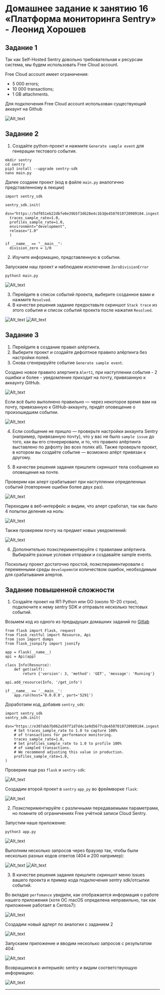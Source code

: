 # Домашнее задание к занятию 16 «Платформа мониторинга Sentry» - Леонид Хорошев

## Задание 1

Так как Self-Hosted Sentry довольно требовательная к ресурсам система, мы будем использовать Free Сloud account.

Free Cloud account имеет ограничения:

- 5 000 errors;
- 10 000 transactions;
- 1 GB attachments.

Для подключения Free Cloud account использован существующий аккаунт на Github

![Alt_text](https://github.com/LeonidKhoroshev/mnt-homeworks/blob/MNT-video/10-monitoring-05-sentry/screenshots/sentry1.png)

## Задание 2

1. Создайте python-проект и нажмите `Generate sample event` для генерации тестового события.

```
mkdir sentry
cd sentry
pip3 install --upgrade sentry-sdk
nano main.py
```

Далее создаем проект (код в файле `main.py` аналогично представленному в лекции)

```
import sentry_sdk

sentry_sdk.init(
  dsn="https://5df851eb22dbfe0e39b5f3d628e4c1b3@o4507010720989184.ingest.us.sentry.io/4507011583442944",
  traces_sample_rate=1.0,
  profiles_sample_rate=1.0,
  environment="development",
  release="1.0"
  )

if __name__ == "__main__":
  division_zero = 1/0
```

2. Изучите информацию, представленную в событии.

Запускаем наш проект и наблюдаем исключение `ZeroDivisionError`

```
python3 main.py
```

![Alt_text](https://github.com/LeonidKhoroshev/mnt-homeworks/blob/MNT-video/10-monitoring-05-sentry/screenshots/sentry2.png)

3. Перейдите в список событий проекта, выберите созданное вами и нажмите `Resolved`.
4. В качестве решения задание предоставьте скриншот `Stack trace` из этого события и список событий проекта после нажатия `Resolved`.

![Alt_text](https://github.com/LeonidKhoroshev/mnt-homeworks/blob/MNT-video/10-monitoring-05-sentry/screenshots/sentry3.png)
![Alt_text](https://github.com/LeonidKhoroshev/mnt-homeworks/blob/MNT-video/10-monitoring-05-sentry/screenshots/sentry4.png)



## Задание 3

1. Перейдите в создание правил алёртинга.
2. Выберите проект и создайте дефолтное правило алёртинга без настройки полей.
3. Снова сгенерируйте событие `Generate sample event`.

Создано новое правило алертинга `Alert1`, при наступлении события - 2 ошибки и более - уведомление приходит на почту, привязанную к аккаунту GitHub.

![Alt_text](https://github.com/LeonidKhoroshev/mnt-homeworks/blob/MNT-video/10-monitoring-05-sentry/screenshots/sentry5.png)

Если всё было выполнено правильно — через некоторое время вам на почту, привязанную к GitHub-аккаунту, придёт оповещение о произошедшем событии.

![Alt_text](https://github.com/LeonidKhoroshev/mnt-homeworks/blob/MNT-video/10-monitoring-05-sentry/screenshots/sentry6.png)

4. Если сообщение не пришло — проверьте настройки аккаунта Sentry (например, привязанную почту), что у вас не было 
`sample issue` до того, как вы его сгенерировали, и то, что правило алёртинга выставлено по дефолту (во всех полях all).
Также проверьте проект, в котором вы создаёте событие — возможно алёрт привязан к другому.

5. В качестве решения задания пришлите скриншот тела сообщения из оповещения на почте.

Проверим как алерт срабатывает при наступлении определенных событий (повторение ошибки более двух раз).

![Alt_text](https://github.com/LeonidKhoroshev/mnt-homeworks/blob/MNT-video/10-monitoring-05-sentry/screenshots/sentry7.png)

Переходим в веб-интерфейс и видим, что алерт сработал, так как было 4 попытки деления на ноль:

![Alt_text](https://github.com/LeonidKhoroshev/mnt-homeworks/blob/MNT-video/10-monitoring-05-sentry/screenshots/sentry8.png)

Также проверяем почту на предмет новых уведомлений:

![Alt_text](https://github.com/LeonidKhoroshev/mnt-homeworks/blob/MNT-video/10-monitoring-05-sentry/screenshots/sentry9.png)


6. Дополнительно поэкспериментируйте с правилами алёртинга. Выбирайте разные условия отправки и создавайте sample events.

Поскольку проект достаточно простой, поэкспериментировали с переменными среды `developemnt`и количеством ошибок, необходимым для срабатывания алертов. 

## Задание повышенной сложности

1. Создайте проект на ЯП Python или GO (около 10–20 строк), подключите к нему sentry SDK и отправьте несколько тестовых событий.

Возьмем код из одного из предыдущих домашних заданий по [Gitlab](https://gitlab.com/leonidkhoroshev/netology-example/-/blob/main/app.py?ref_type=heads)

```
from flask import Flask, request
from flask_restful import Resource, Api
from json import dumps
from flask_jsonpify import jsonify

app = Flask(__name__)
api = Api(app)

class Info(Resource):
    def get(self):
        return {'version': 3, 'method': 'GET', 'message': 'Running'}

api.add_resource(Info, '/get_info')

if __name__ == '__main__':
    app.run(host='0.0.0.0', port='5291')
```

Доработаем код, добавив `sentry_sdk`:
```
import sentry_sdk
sentry_sdk.init(
    dsn="https://e307abb7b062a597f1d7d4c1e9d5677c@o4507010720989184.ingest.us.sentry.io/4507013064032256",
    # Set traces_sample_rate to 1.0 to capture 100%
    # of transactions for performance monitoring.
    traces_sample_rate=1.0,
    # Set profiles_sample_rate to 1.0 to profile 100%
    # of sampled transactions.
    # We recommend adjusting this value in production.
    profiles_sample_rate=1.0,
)
```
Проверим еще раз `flask` и `sentry-sdk`:

![Alt_text](https://github.com/LeonidKhoroshev/mnt-homeworks/blob/MNT-video/10-monitoring-05-sentry/screenshots/sentry10.png)

Создадим второй проект в `sentry` `app_py` во фреймворке `flask`:

![Alt_text](https://github.com/LeonidKhoroshev/mnt-homeworks/blob/MNT-video/10-monitoring-05-sentry/screenshots/sentry11.png)

2. Поэкспериментируйте с различными передаваемыми параметрами, но помните об ограничениях Free учётной записи Cloud Sentry.

Запустим наше приложение:

```
python3 app.py
```

![Alt_text](https://github.com/LeonidKhoroshev/mnt-homeworks/blob/MNT-video/10-monitoring-05-sentry/screenshots/sentry14.png)


Выполним несколько запросов через браузер так, чтобы были несколько разных кодов ответов (404 и 200 например):

![Alt_text](https://github.com/LeonidKhoroshev/mnt-homeworks/blob/MNT-video/10-monitoring-05-sentry/screenshots/sentry12.png)
![Alt_text](https://github.com/LeonidKhoroshev/mnt-homeworks/blob/MNT-video/10-monitoring-05-sentry/screenshots/sentry13.png)

3. В качестве решения задания пришлите скриншот меню issues вашего проекта и пример кода подключения sentry sdk/отсылки событий.

Во вкладке `perfomance` увидили, как отображается информация о работе нашего приложения (хотя ОС macOS определена неправильно, так как приложение работает в Centos7):

![Alt_text](https://github.com/LeonidKhoroshev/mnt-homeworks/blob/MNT-video/10-monitoring-05-sentry/screenshots/sentury15.png)

Создадим новый адлерт по аналогии с заданием 2

![Alt_text](https://github.com/LeonidKhoroshev/mnt-homeworks/blob/MNT-video/10-monitoring-05-sentry/screenshots/sentury16.png)

Запускаем приложение и вводим несколько запросов с результатом 404:

![Alt_text](https://github.com/LeonidKhoroshev/mnt-homeworks/blob/MNT-video/10-monitoring-05-sentry/screenshots/sentury17.png)

Возвращаемся в интерыейс sentry и видим соответствующую информацию:

![Alt_text](https://github.com/LeonidKhoroshev/mnt-homeworks/blob/MNT-video/10-monitoring-05-sentry/screenshots/sentury18.png)

---
